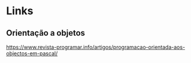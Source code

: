
# Links 

## Orientação a objetos

https://www.revista-programar.info/artigos/programacao-orientada-aos-objectos-em-pascal/

